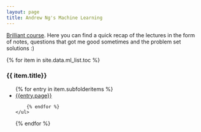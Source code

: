 ```yaml
---
layout: page
title: Andrew Ng's Machine Learning
---
```


[Brilliant course](https://www.youtube.com/watch?v=UzxYlbK2c7E&list=PLA89DCFA6ADACE599). Here you can find a quick recap of the lectures in the form of notes, questions that got me good sometimes and the problem set solutions :) 

<div>
{% for item in site.data.ml_list.toc %}
    <h3>{{ item.title}} </h3>
    <ul>
        {% for entry in item.subfolderitems %}
            <li><a href="{{ entry.url}} | prepend: site.baseurl ">{{entry.page}}</a></li>
            
        {% endfor %}
    </ul>
{% endfor %}
</div>

